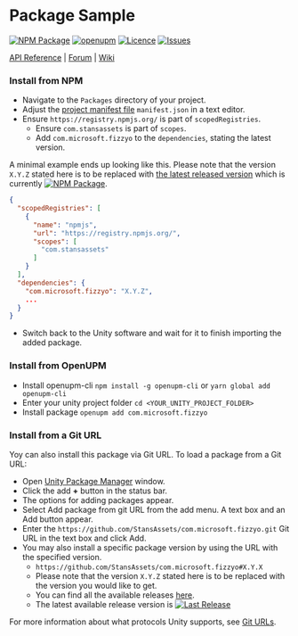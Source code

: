 # Package Sample
<!-- Describe your package -->

[![NPM Package](https://img.shields.io/npm/v/com.microsoft.fizzyo)](https://www.npmjs.com/package/com.microsoft.fizzyo)
[![openupm](https://img.shields.io/npm/v/com.microsoft.fizzyo?label=openupm&registry_uri=https://package.openupm.com)](https://openupm.com/packages/com.microsoft.fizzyo/)
[![Licence](https://img.shields.io/npm/l/com.microsoft.fizzyo)](https://github.com/StansAssets/com.microsoft.fizzyo/blob/master/LICENSE)
[![Issues](https://img.shields.io/github/issues/StansAssets/com.microsoft.fizzyo)](https://github.com/StansAssets/com.microsoft.fizzyo/issues)

<!-- Add some useful links here -->

[API Reference](https://myapi) | [Forum](https://myforum) | [Wiki](https://github.com/StansAssets/com.microsoft.fizzyo/wiki)

### Install from NPM
* Navigate to the `Packages` directory of your project.
* Adjust the [project manifest file](https://docs.unity3d.com/Manual/upm-manifestPrj.html) `manifest.json` in a text editor.
* Ensure `https://registry.npmjs.org/` is part of `scopedRegistries`.
  * Ensure `com.stansassets` is part of `scopes`.
  * Add `com.microsoft.fizzyo` to the `dependencies`, stating the latest version.

A minimal example ends up looking like this. Please note that the version `X.Y.Z` stated here is to be replaced with [the latest released version](https://www.npmjs.com/package/com.stansassets.foundation) which is currently [![NPM Package](https://img.shields.io/npm/v/com.stansassets.foundation)](https://www.npmjs.com/package/com.stansassets.foundation).
  ```json
  {
    "scopedRegistries": [
      {
        "name": "npmjs",
        "url": "https://registry.npmjs.org/",
        "scopes": [
          "com.stansassets"
        ]
      }
    ],
    "dependencies": {
      "com.microsoft.fizzyo": "X.Y.Z",
      ...
    }
  }
  ```
* Switch back to the Unity software and wait for it to finish importing the added package.

### Install from OpenUPM
* Install openupm-cli `npm install -g openupm-cli` or `yarn global add openupm-cli`
* Enter your unity project folder `cd <YOUR_UNITY_PROJECT_FOLDER>`
* Install package `openupm add com.microsoft.fizzyo`

### Install from a Git URL
Yoy can also install this package via Git URL. To load a package from a Git URL:

* Open [Unity Package Manager](https://docs.unity3d.com/Manual/upm-ui.html) window.
* Click the add **+** button in the status bar.
* The options for adding packages appear.
* Select Add package from git URL from the add menu. A text box and an Add button appear.
* Enter the `https://github.com/StansAssets/com.microsoft.fizzyo.git` Git URL in the text box and click Add.
* You may also install a specific package version by using the URL with the specified version.
  * `https://github.com/StansAssets/com.microsoft.fizzyo#X.Y.X`
  * Please note that the version `X.Y.Z` stated here is to be replaced with the version you would like to get.
  * You can find all the available releases [here](https://github.com/StansAssets/com.microsoft.fizzyo/releases).
  * The latest available release version is [![Last Release](https://img.shields.io/github/v/release/stansassets/com.microsoft.fizzyo)](https://github.com/StansAssets/com.microsoft.fizzyo/releases/latest)

For more information about what protocols Unity supports, see [Git URLs](https://docs.unity3d.com/Manual/upm-git.html).

